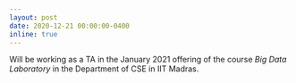 ```yaml
---
layout: post
date: 2020-12-21 00:00:00-0400
inline: true
---
```


Will be working as a TA in the January 2021 offering of the course *Big Data Laboratory* in the Department of CSE in IIT Madras.  